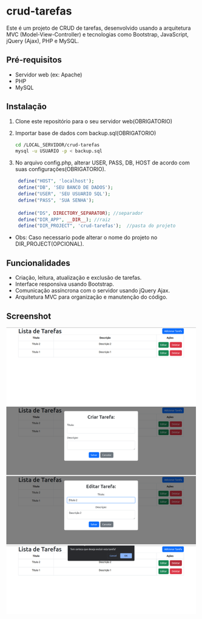 # crud-tarefas

Este é um projeto de CRUD de tarefas, desenvolvido usando a arquitetura MVC (Model-View-Controller) e tecnologias como Bootstrap, JavaScript, jQuery (Ajax), PHP e MySQL.

## Pré-requisitos

- Servidor web (ex: Apache)
- PHP
- MySQL

## Instalação

1. Clone este repositório para o seu servidor web(OBRIGATORIO)
2. Importar base de dados com backup.sql(OBRIGATORIO)

    ```bash
    cd /LOCAL_SERVIDOR/crud-tarefas
    mysql -u USUARIO -p < backup.sql
    ```

3. No arquivo config.php, alterar USER, PASS, DB, HOST de acordo com suas configurações(OBRIGATORIO).

   ```php
    define("HOST", 'localhost');
    define("DB", 'SEU BANCO DE DADOS');
    define("USER", 'SEU USUARIO SQL');
    define("PASS", 'SUA SENHA');

    define("DS", DIRECTORY_SEPARATOR); //separador
    define("DIR_APP", __DIR__); //raiz
    define("DIR_PROJECT", 'crud-tarefas');  //pasta do projeto
   ```

- Obs: Caso necessario pode alterar o nome do projeto no DIR_PROJECT(OPCIONAL).

## Funcionalidades

- Criação, leitura, atualização e exclusão de tarefas.
- Interface responsiva usando Bootstrap.
- Comunicação assíncrona com o servidor usando jQuery Ajax.
- Arquitetura MVC para organização e manutenção do código.

## Screenshot

<img src="screenshot/Screenshot1.png" alt="READ" width="500"/>
<img src="screenshot/Screenshot2.png" alt="CREATE" width="500"/>
<img src="screenshot/Screenshot3.png" alt="UPDATE" width="500"/>
<img src="screenshot/Screenshot4.png" alt="DELETE" width="500"/>
